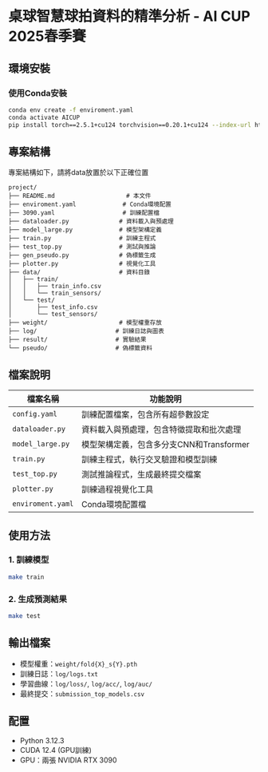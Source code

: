 # 桌球智慧球拍資料的精準分析 - AI CUP 2025春季賽

## 環境安裝

### 使用Conda安裝
```bash
conda env create -f enviroment.yaml
conda activate AICUP
pip install torch==2.5.1+cu124 torchvision==0.20.1+cu124 --index-url https://download.pytorch.org/whl/cu124
```

## 專案結構
專案結構如下，請將data放置於以下正確位置

```
project/
├── README.md                    # 本文件
├── enviroment.yaml             # Conda環境配置
├── 3090.yaml                   # 訓練配置檔
├── dataloader.py              # 資料載入與預處理
├── model_large.py             # 模型架構定義
├── train.py                   # 訓練主程式
├── test_top.py                # 測試與推論
├── gen_pseudo.py              # 偽標籤生成
├── plotter.py                 # 視覺化工具
├── data/                      # 資料目錄
│   ├── train/
│   │   ├── train_info.csv
│   │   └── train_sensors/
│   └── test/
│       ├── test_info.csv
│       └── test_sensors/
├── weight/                    # 模型權重存放
├── log/                      # 訓練日誌與圖表
├── result/                   # 實驗結果
└── pseudo/                   # 偽標籤資料
```

## 檔案說明

| 檔案名稱 | 功能說明 |
|---------|---------|
| `config.yaml` | 訓練配置檔案，包含所有超參數設定 |
| `dataloader.py` | 資料載入與預處理，包含特徵提取和批次處理 |
| `model_large.py` | 模型架構定義，包含多分支CNN和Transformer |
| `train.py` | 訓練主程式，執行交叉驗證和模型訓練 |
| `test_top.py` | 測試推論程式，生成最終提交檔案 |
| `plotter.py` | 訓練過程視覺化工具 |
| `enviroment.yaml` | Conda環境配置檔 |

## 使用方法

### 1. 訓練模型
```bash
make train
```

### 2. 生成預測結果
```bash
make test
```

## 輸出檔案
- 模型權重：`weight/fold{X}_s{Y}.pth`
- 訓練日誌：`log/logs.txt`
- 學習曲線：`log/loss/`, `log/acc/`, `log/auc/`
- 最終提交：`submission_top_models.csv`

## 配置
- Python 3.12.3
- CUDA 12.4 (GPU訓練)
- GPU：兩張 NVIDIA RTX 3090

